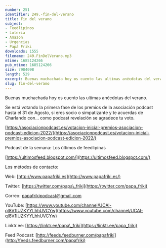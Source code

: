 ```yaml
---
number: 251
identifier: 249.-fin-del-verano
title: Fin del verano
subject:
- Feedlipinos
- Loteria
- Amazon
- Urgencias
- Papá Friki
downloads: 1555
filename: 249.FinDelVerano.mp3
mtime: 1685124266
pub_mtime: 1685124266
size: 7984098
length: 529
excerpt: Buenas muchachada hoy os cuento las ultimas anécdotas del verano.
slug: fin-del-verano
---
```

Buenas muchachada hoy os cuento las ultimas anécdotas del verano.

Se está votando la primera fase de los premios de la asociación podcast hasta el 31 de Agosto, si eres socio o simpatizante y te acuerdas de Charlando con... como podcast revelación se agradece tu voto.

[https://asociacionpodcast.es/votacion-inicial-premios-asociacion-podcast-edicion-2022/](https://asociacionpodcast.es/votacion-inicial-premios-asociacion-podcast-edicion-2022/)

Podcast de la semana: Los últimos de feedlipinas

[https://ultimosfeed.blogspot.com/](https://ultimosfeed.blogspot.com/)

Los métodos de contacto:

Web: [http://www.papafriki.es](http://www.papafriki.es/)

Twitter: [https://twitter.com/papa\_friki](https://twitter.com/papa_friki)

Correo: [papafrikipodcast@gmail.com](https://archive.org/details/papafrikipodast@gmail.com)

YouTube: [https://www.youtube.com/channel/UCAl-ql8V1IUZKYYLhhUVCYw](https://www.youtube.com/channel/UCAl-ql8V1IUZKYYLhhUVCYw)

Linktr.ee: [https://linktr.ee/papa\_friki](https://linktr.ee/papa_friki)

Feed Podcast: [http://feeds.feedburner.com/papafriki](http://feeds.feedburner.com/papafriki)